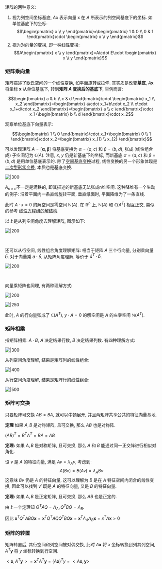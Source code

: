矩阵的两种意义:
1. 视为列空间坐标基底, $Ax$ 表示向量 $\mathrm{x}$ 在 $A$ 所表示的列空间基底下的坐标. 如 单位基底下的坐标: $$\begin{pmatrix}
x \\ y
\end{pmatrix}=\begin{pmatrix}
1 & 0 \\
0 & 1
\end{pmatrix}\cdot \begin{pmatrix}
x \\ y
\end{pmatrix}$$
2. 视为对向量的变换, 即一种线性变换: $$A\begin{pmatrix}
x \\ y
\end{pmatrix}=A\cdot E\cdot \begin{pmatrix}
x \\ y
\end{pmatrix}$$ 

### 矩阵乘向量

矩阵描述了欧氏空间的一个线性变换, 如平面旋转或拉伸. 其实质是改变**基底**, $A\mathbf{x}$ 将坐标 $\mathbf{x}$ 从单位基底下, 转到**矩阵 $A$ 变换后的基底下**, 举例而言:

$$\begin{bmatrix}
a & b \\
c  & d
\end{bmatrix}\cdot \begin{bmatrix}
x_1 \\ x_2
\end{bmatrix}=\begin{bmatrix}
a\cdot x_1+b\cdot x_2 \\
c\cdot x_1+d\cdot x_2
\end{bmatrix}=\begin{bmatrix}
a \\ c
\end{bmatrix}\cdot x_1+\begin{bmatrix}
b \\ d
\end{bmatrix}\cdot x_2$$

观察单位基底下向量表示: 

$$\begin{bmatrix}
1 \\ 0
\end{bmatrix}\cdot x_1+\begin{bmatrix}
0 \\ 1
\end{bmatrix}\cdot x_2=\begin{bmatrix}
x_{1} \\ x_{2}
\end{bmatrix}$$

可以发现矩阵 $A=[\mathbf{\alpha}, \mathbf{\beta}]$ 将基底变换为 $\alpha=(a, c)$ 和 $\beta=(b,d)$, 张成 (线性组合成) 子空间记为 $\mathbb{C}(A)$. 注意, $x,\ y$ 仍是新基底下的坐标, 而新基底 $\alpha=(a,c)$ 和 $\beta=(b,d)$ 是用单位基底表示的. 除了[空间基底变换](向量空间/空间基底变换.md)过程, 线性变换的另一个形象体现是[二次型形状变换](矩阵相合.md), 本质也是基底变换.

![|300](../../attach/线性代数_线性变换.png)

$A_{n\times n}$不一定是满秩的, 即其描述的新基底无法张成n维空间. 这种降维有一个生动的例子: 沿着平面内一条直线旋转平面, 垂直纸面时, 平面降维为了一条直线.

此时 $A\cdot x=0$ 的解空间是零空间 $\mathbb{N}(A)$. 在 $\mathbb{R}^{n}$ 上, $\mathbb{N}(A)$ 和 $\mathbb{C}(A^{T})$ 相互正交, 类似的参考 [线性方程组的解结构](Math/线性代数/线性方程组/线性方程组的解.md).

以上是从列空间角度去理解矩阵, 图示如下:

![|200](../../attach/Pasted%20image%2020230803211656.png)

<br>

还可以从行空间, 线性组合角度理解矩阵: 相当于矩阵 $A$ 三个行向量, 分别乘向量 $\hat{b}$. 对于向量乘 $\hat{a}\cdot\hat{b}$, 从矩阵角度理解, 等价于 $\hat{a}^{T}\cdot\hat{b}$. 

![|200](../../attach/Pasted%20image%2020230803211628.png)

<br>

向量乘矩阵也同理, 有两种理解方式:

![|200](../../attach/Pasted%20image%2020230803212933.png)

![|250](../../attach/Pasted%20image%2020230803212938.png)

此时, $A$ 的行向量张成了 $\mathbb{C}(A^{T})$, $y\cdot A=0$ 的解空间是 $A$ 的左零空间 $\mathbb{N}(A^{T})$. 


### 矩阵相乘

指矩阵相乘: $A\cdot B$, $A$ 决定结果行数, $B$ 决定结果列数. 有四种理解方式:

![|300](../../attach/Pasted%20image%2020230803221709.png)

从列空间角度理解, 结果是矩阵列的线性组合:

![|400](../../attach/Pasted%20image%2020230805212251.png)

从行空间角度理解, 结果是矩阵行的线性组合:

![|500](../../attach/Pasted%20image%2020230805212314.png)

### 矩阵可交换

只要矩阵可交换 $AB=BA$, 就可以牛顿展开, 并且两矩阵共享公共的特征向量基地.

**定理** 如果 $A, B$ 是对称矩阵, 且可交换, 那么 $AB$ 也是对称阵.

$(AB)^{T}=B^{T}A^{T}=BA=AB$

**定理:** 如果 $A, B$ 是对称矩阵, 且可交换, 那么 $A$ 和 $B$ 能通过同一正交阵进行相似对角化.

设 $v$ 是 $A$ 的特征向量, 满足 $Av=\lambda_{A}v$, 考虑到: 
$$A(Bv)=B(Av)=\lambda_{A}Bv$$ 这意味 $Bv$ 仍是 $A$ 的特征向量, 这可以理解为 $B$ 是在 $A$ 特征空间内闭合的线性变换, 因此可以找到 $v'$ 既是 $A$ 的特征向量, 又是 $B$ 的特征向量.

**定理:** 如果 $A, B$ 是正定矩阵, 且可交换, 那么 $AB$ 也是正定的.

由上一个定理知 $Q^{T}AQ=\Lambda_{A}, Q^{T}BQ=\Lambda_B$. 

因此 $\mathbf{x}^{T}Q^{T}ABQ\mathbf{x}=\mathbf{x}^{T}Q^{T}AQQ^{T}BQ\mathbf{x}=\mathbf{x}^{T}\Lambda_{A}\Lambda_{B}\mathbf{x}=x^{T}\Lambda\mathbf{x}>0$

### 矩阵的转置

矩阵转置后, 其行空间和列空间被对偶交换, 此时 $A\mathbf{x}$ 将 $x$ 坐标转换到列其列空间, $A^{T}\mathbf{y}$ 将 $y$ 坐标转换到行空间.

$<\mathbf{x}, A^{T}\mathbf{y}>=\mathbf{x}^{T}A^{T}\mathbf{y}=(A\mathbf{x})^{T}y=<A\mathbf{x}, \mathbf{y}>$